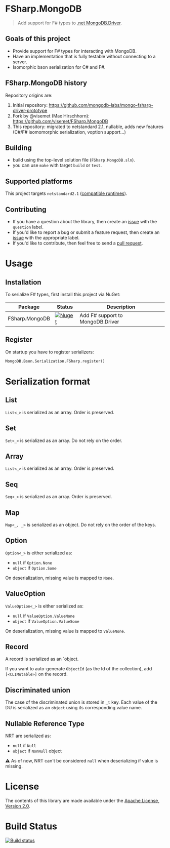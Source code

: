 # FSharp.MongoDB

> Add support for F# types to [.net MongoDB.Driver][csharp_driver].

## Goals of this project

  * Provide support for F# types for interacting with MongoDB.
  * Have an implementation that is fully testable without connecting to a server.
  * Isomorphic bson serialization for C# and F#.

## FSharp.MongoDB history

Repository origins are:
  1. Initial repository: https://github.com/mongodb-labs/mongo-fsharp-driver-prototype
  1. Fork by @visemet (Max Hirschhorn): https://github.com/visemet/FSharp.MongoDB
  1. This repository: migrated to netstandard 2.1, nullable, adds new features (C#/F# isomomorphic serialization, voption support...)
  
## Building
  * build using the top-level solution file (`FSharp.MongoDB.sln`).
  * you can use `make` with target `build` or `test`.

## Supported platforms

This project targets `netstandard2.1` ([compatible runtimes](https://learn.microsoft.com/en-us/dotnet/standard/net-standard?tabs=net-standard-2-1#select-net-standard-version)). 

## Contributing
  * If you have a question about the library, then create an [issue][issues] with the `question` label.
  * If you'd like to report a bug or submit a feature request, then create an [issue][issues] with the appropriate label.
  * If you'd like to contribute, then feel free to send a [pull request][pull_requests].

# Usage

## Installation
To serialize F# types, first install this project via NuGet:

Package | Status | Description
--------|--------|------------
FSharp.MongoDB | [![Nuget](https://img.shields.io/nuget/v/FSharp.MongoDB)](https://nuget.org/packages/FSharp.MongoDB) | Add F# support to MongoDB.Driver

## Register

On startup you have to register serializers:
```ocaml
MongoDB.Bson.Serialization.FSharp.register()
```

# Serialization format

## List
`List<_>` is serialized as an array. Order is preserved.

## Set
`Set<_>` is serialized as an array. Do not rely on the order.

## Array
`List<_>` is serialized as an array. Order is preserved.

## Seq
`Seq<_>` is serialized as an array. Order is preserved.

## Map
`Map<_, _>` is serialized as an object. Do not rely on the order of the keys.

## Option
`Option<_>` is either serialized as:
* `null` if `Option.None`
* `object` if `Option.Some`

On deserialization, missing value is mapped to `None`.

## ValueOption
`ValueOption<_>` is either serialized as:
* `null` if `ValueOption.ValueNone`
* `object` if `ValueOption.ValueSome`

On deserialization, missing value is mapped to `ValueNone`.

## Record
A record is serialized as an `object.

If you want to auto-generate `ObjectId` (as the Id of the collection), add `[<CLIMutable>]` on the record.

## Discriminated union
The case of the discriminated union is stored in `_t` key.
Each value of the DU is serialized as an `object` using its corresponding value name.

## Nullable Reference Type
NRT are serialized as:
* `null` if `Null`
* `object` if `NonNull` object

:warning: As of now, NRT can't be considered `null` when deserializing if value is missing.

# License
The contents of this library are made available under the [Apache License, Version 2.0][license].

# Build Status

[![Build status](https://github.com/fsprojects/FSharp.MongoDB/actions/workflows/on-push-branch.yml/badge.svg?branch=main)](https://github.com/fsprojects/FSharp.MongoDB/actions/workflows/on-push-branch.yml)


  [csharp_driver]: https://github.com/mongodb/mongo-csharp-driver
  [issues]:        https://github.com/fsprojects/FSharp.MongoDB/issues
  [license]:       LICENSE
  [pull_requests]: https://github.com/fsprojects/FSharp.MongoDB/pulls
